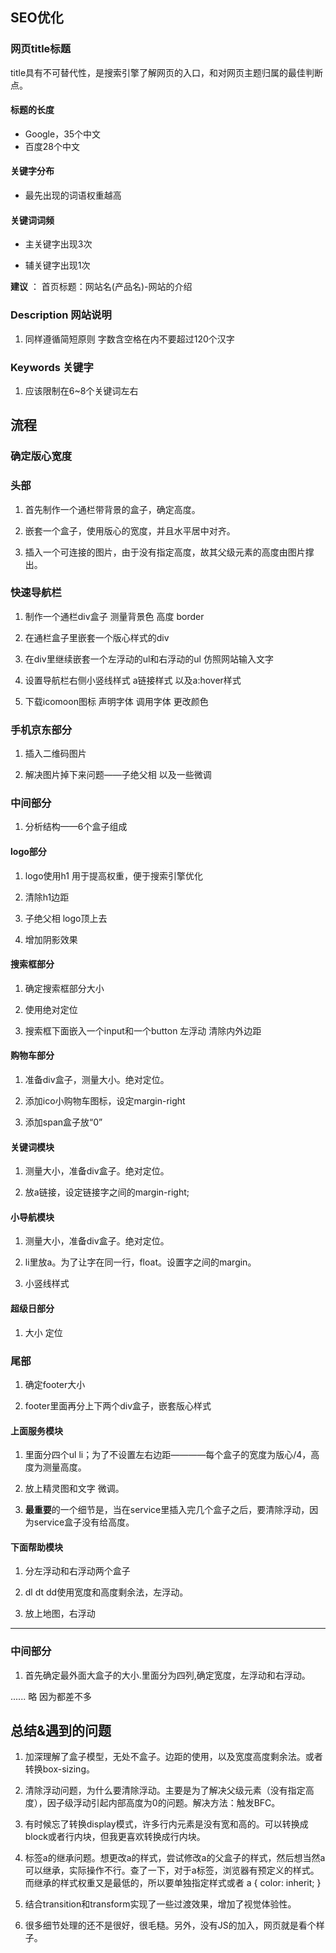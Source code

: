 ## SEO优化 

### 网页title标题

title具有不可替代性，是搜索引擎了解网页的入口，和对网页主题归属的最佳判断点。

#### 标题的长度

* Google，35个中文
* 百度28个中文

#### 关键字分布 

* 最先出现的词语权重越高

#### 关键词词频 


* 主关键字出现3次

* 辅关键字出现1次

**建议** ： 首页标题：网站名(产品名)-网站的介绍

### Description 网站说明

1. 同样遵循简短原则 字数含空格在内不要超过120个汉字

### Keywords 关键字

1. 应该限制在6~8个关键词左右

## 流程

### 确定版心宽度

### 头部

1. 首先制作一个通栏带背景的盒子，确定高度。

2. 嵌套一个盒子，使用版心的宽度，并且水平居中对齐。

3. 插入一个可连接的图片，由于没有指定高度，故其父级元素的高度由图片撑出。

### 快速导航栏

1. 制作一个通栏div盒子 测量背景色 高度 border

2. 在通栏盒子里嵌套一个版心样式的div

3. 在div里继续嵌套一个左浮动的ul和右浮动的ul 仿照网站输入文字

4. 设置导航栏右侧小竖线样式 a链接样式 以及a:hover样式

5. 下载icomoon图标 声明字体 调用字体 更改颜色 

### 手机京东部分

1. 插入二维码图片

2. 解决图片掉下来问题——子绝父相 以及一些微调

### 中间部分

1. 分析结构——6个盒子组成

#### logo部分

1. logo使用h1 用于提高权重，便于搜索引擎优化

2. 清除h1边距

3. 子绝父相 logo顶上去

4. 增加阴影效果

#### 搜索框部分

1. 确定搜索框部分大小

2. 使用绝对定位

3. 搜索框下面嵌入一个input和一个button  左浮动 清除内外边距

#### 购物车部分

1. 准备div盒子，测量大小。绝对定位。

2. 添加ico小购物车图标，设定margin-right

3. 添加span盒子放“0”

#### 关键词模块

1. 测量大小，准备div盒子。绝对定位。

2. 放a链接，设定链接字之间的margin-right;

#### 小导航模块

1. 测量大小，准备div盒子。绝对定位。

2. li里放a。为了让字在同一行，float。设置字之间的margin。

3. 小竖线样式

#### 超级日部分

1. 大小 定位


### 尾部

1. 确定footer大小 

2. footer里面再分上下两个div盒子，嵌套版心样式

#### 上面服务模块

1. 里面分四个ul li；为了不设置左右边距————每个盒子的宽度为版心/4，高度为测量高度。

2. 放上精灵图和文字 微调。

3. **最重要**的一个细节是，当在service里插入完几个盒子之后，要清除浮动，因为service盒子没有给高度。

#### 下面帮助模块

1. 分左浮动和右浮动两个盒子

2. dl dt dd使用宽度和高度剩余法，左浮动。

3. 放上地图，右浮动

------------------------
### 中间部分

1. 首先确定最外面大盒子的大小.里面分为四列,确定宽度，左浮动和右浮动。

...... 略 因为都差不多 


## 总结&遇到的问题

1. 加深理解了盒子模型，无处不盒子。边距的使用，以及宽度高度剩余法。或者转换box-sizing。

2. 清除浮动问题，为什么要清除浮动。主要是为了解决父级元素（没有指定高度），因子级浮动引起内部高度为0的问题。解决方法：触发BFC。

3. 有时候忘了转换display模式，许多行内元素是没有宽和高的。可以转换成block或者行内块，但我更喜欢转换成行内块。

4. 标签a的继承问题。想更改a的样式，尝试修改a的父盒子的样式，然后想当然a可以继承，实际操作不行。查了一下，对于a标签，浏览器有预定义的样式。而继承的样式权重又是最低的，所以要单独指定样式或者
a {
    color: inherit;
}

5. 结合transition和transform实现了一些过渡效果，增加了视觉体验性。

6. 很多细节处理的还不是很好，很毛糙。另外，没有JS的加入，网页就是看个样子。











     

